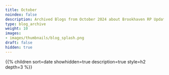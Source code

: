 ```yaml
---
title: October
noindex: false
description: Archived Blogs from October 2024 about Brookhaven RP Updates, exciting news, and new findings
type: blog_archive
weight: 10
images:
- images/thumbnails/blog_splash.png
draft: false
hidden: true
---
```




{{% children sort=date showhidden=true description=true style=h2  depth=3 %}}
